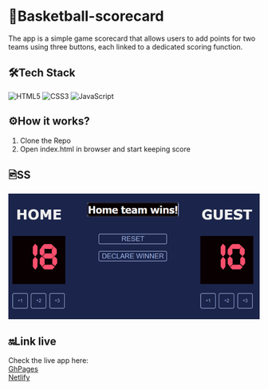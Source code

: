 # 🏀Basketball-scorecard
The app is a simple game scorecard that allows users to add points for two teams using three buttons, each linked to a dedicated scoring function.

## 🛠️Tech Stack
![HTML5](https://img.shields.io/badge/-HTML5-E34F26?logo=html5&logoColor=white&style=flat) ![CSS3](https://img.shields.io/badge/-CSS3-1572B6?logo=css3&logoColor=white&style=flat) ![JavaScript](https://img.shields.io/badge/-JavaScript-F7DF1E?logo=javascript&logoColor=black&style=flat)

## ⚙️How it works?
1. Clone the Repo
2. Open index.html in browser and start keeping score

## 🖻SS

![SS with the app](scorecard-img.png)

## 🔛Link live

Check the live app here:<br/>
[GhPages](https://isabelamihai.github.io/Basketball-scorecard/) <br/>
[Netlify](https://scorecard-mini-app.netlify.app/)
